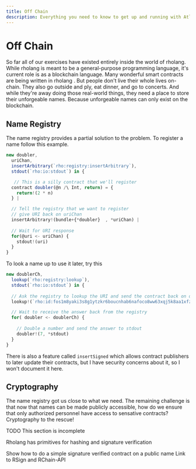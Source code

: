 ```yaml
---
title: Off Chain
description: Everything you need to know to get up and running with Atlaskit
---
```

# Off Chain
So far all of our exercises have existed entirely inside the world of rholang. While rholang is meant to be a general-purpose programming language, it's current role is as a blockchain language. Many wonderful smart contracts are being written in rholang . But people don't live their whole lives on-chain. They also go outside and ply, eat dinner, and go to concerts. And while they're away doing those real-world things, they need a place to store their unforgeable names. Because unforgeable names can only exist on the blockchain.

<!-- Julie drawing of unforgeable name not allowed to cross some line. -->


## Name Registry
The name registry provides a partial solution to the problem. To register a name follow this example.

```javascript
new doubler,
  uriChan,
  insertArbitrary(`rho:registry:insertArbitrary`),
  stdout(`rho:io:stdout`) in {

   // This is a silly contract that we'll register
  contract doubler(@n /\ Int, return) = {
    return!(2 * n)
  } |

  // Tell the registry that we want to register
  // give URI back on uriChan
  insertArbitrary!(bundle+{*doubler}  , *uriChan) |
 
  // Wait for URI response
  for(@uri <- uriChan) {
    stdout!(uri)
  }
}
```


To look a name up to use it later, try this

```javascript
new doublerCh,
  lookup(`rho:registry:lookup`),
  stdout(`rho:io:stdout`) in {
  
  // Ask the registry to lookup the URI and send the contract back on doublerCh
  lookup!(`rho:id:fos1m8yaki3s8g1ytzkr6boucnhab6nafoco8ww63xqj5k8aa1xfza`, *doublerCh) |

  // Wait to receive the answer back from the registry
  for( doubler <- doublerCh) {
    
    // Double a number and send the answer to stdout
    doubler!(7, *stdout)
  }
}
```

There is also a feature called `insertSigned` which allows contract publishers to later update their contracts, but I have security concerns about it, so I won't document it here.

## Cryptography
The name registry got us close to what we need. The remaining challenge is that now that names can be made publicly accessible, how do we ensure that only authorized personnel have access to sensative contracts? Cryptography to the rescue!


TODO This section is incomplete

Rholang has primitives for hashing and signature verification

Show how to do a simple signature verified contract on a public name
Link to RSign and RChain-API
